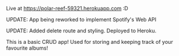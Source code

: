 Live at https://polar-reef-59321.herokuapp.com :D

UPDATE: App being reworked to implement Spotify's Web API

UPDATE: Added delete route and styling. 
Deployed to Heroku.

This is a basic CRUD app! Used for storing and keeping track of your favourite albums! 




